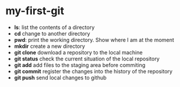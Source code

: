 # my-first-git
- **ls**: list the contents of a directory
- **cd** change to another directory
- **pwd**: print the working directory. Show where I am at the 
moment
- **mkdir** create a new directory
- **git clone** download a repository to the local machine
- **git status** check the current situation of the local repository 
- **git add** add files to the staging area before commiting
- **git commit** register the changes into the history of the repository
- **git push** send local changes to github
